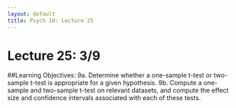 ```yaml
---
layout: default
title: Psych 10: Lecture 25
---
```

# Lecture 25: 3/9

##Learning Objectives:
9a. Determine whether a one-sample t-test or two-sample t-test is appropriate for a given hypothesis.
9b. Compute a one-sample and two-sample t-test on relevant datasets, and compute the effect size and confidence intervals associated with each of these tests.

